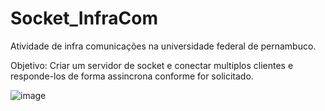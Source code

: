 # Socket_InfraCom

Atividade de infra comunicações na universidade federal de pernambuco.

Objetivo: Criar um servidor de socket e conectar multiplos clientes e responde-los de forma assincrona conforme for solicitado.

![image](https://github.com/BrenoRev/Socket_InfraCom/assets/84048306/f27206c2-9393-4feb-94f1-74aee494fd4c)
